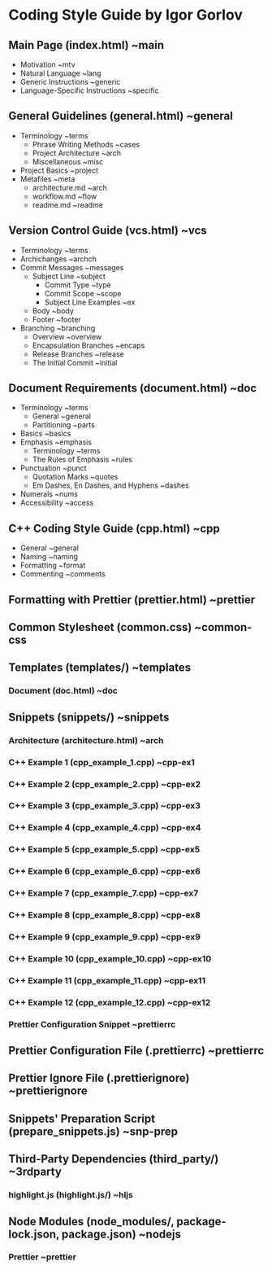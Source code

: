 # Coding Style Guide by Igor Gorlov

## Main Page (index.html) ~main

-   Motivation ~mtv
-   Natural Language ~lang
-   Generic Instructions ~generic
-   Language-Specific Instructions ~specific

## General Guidelines (general.html) ~general

-   Terminology ~terms
    -   Phrase Writing Methods ~cases
    -   Project Architecture ~arch
    -   Miscellaneous ~misc
-   Project Basics ~project
-   Metafiles ~meta
    -   architecture.md ~arch
    -   workflow.md ~flow
    -   readme.md ~readme

## Version Control Guide (vcs.html) ~vcs

-   Terminology ~terms
-   Archichanges ~archch
-   Commit Messages ~messages
    -   Subject Line ~subject
        -   Commit Type ~type
        -   Commit Scope ~scope
        -   Subject Line Examples ~ex
    -   Body ~body
    -   Footer ~footer
-   Branching ~branching
    -   Overview ~overview
    -   Encapsulation Branches ~encaps
    -   Release Branches ~release
    -   The Initial Commit ~initial

## Document Requirements (document.html) ~doc

-   Terminology ~terms
    -   General ~general
    -   Partitioning ~parts
-   Basics ~basics
-   Emphasis ~emphasis
    -   Terminology ~terms
    -   The Rules of Emphasis ~rules
-   Punctuation ~punct
    -   Quotation Marks ~quotes
    -   Em Dashes, En Dashes, and Hyphens ~dashes
-   Numerals ~nums
-   Accessibility ~access

## C++ Coding Style Guide (cpp.html) ~cpp

-   General ~general
-   Naming ~naming
-   Formatting ~format
-   Commenting ~comments

## Formatting with Prettier (prettier.html) ~prettier

## Common Stylesheet (common.css) ~common-css

## Templates (templates/) ~templates

### Document (doc.html) ~doc

## Snippets (snippets/) ~snippets

### Architecture (architecture.html) ~arch

### C++ Example 1 (cpp_example_1.cpp) ~cpp-ex1

### C++ Example 2 (cpp_example_2.cpp) ~cpp-ex2

### C++ Example 3 (cpp_example_3.cpp) ~cpp-ex3

### C++ Example 4 (cpp_example_4.cpp) ~cpp-ex4

### C++ Example 5 (cpp_example_5.cpp) ~cpp-ex5

### C++ Example 6 (cpp_example_6.cpp) ~cpp-ex6

### C++ Example 7 (cpp_example_7.cpp) ~cpp-ex7

### C++ Example 8 (cpp_example_8.cpp) ~cpp-ex8

### C++ Example 9 (cpp_example_9.cpp) ~cpp-ex9

### C++ Example 10 (cpp_example_10.cpp) ~cpp-ex10

### C++ Example 11 (cpp_example_11.cpp) ~cpp-ex11

### C++ Example 12 (cpp_example_12.cpp) ~cpp-ex12

### Prettier Configuration Snippet ~prettierrc

## Prettier Configuration File (.prettierrc) ~prettierrc

## Prettier Ignore File (.prettierignore) ~prettierignore

## Snippets' Preparation Script (prepare_snippets.js) ~snp-prep

## Third-Party Dependencies (third_party/) ~3rdparty

### highlight.js (highlight.js/) ~hljs

## Node Modules (node_modules/, package-lock.json, package.json) ~nodejs

### Prettier ~prettier
